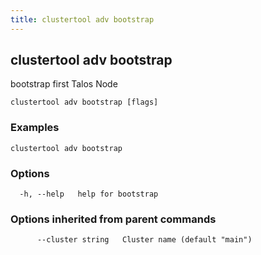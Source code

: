 ```yaml
---
title: clustertool adv bootstrap
---
```

## clustertool adv bootstrap

bootstrap first Talos Node

```
clustertool adv bootstrap [flags]
```

### Examples

```
clustertool adv bootstrap
```

### Options

```
  -h, --help   help for bootstrap
```

### Options inherited from parent commands

```
      --cluster string   Cluster name (default "main")
```
